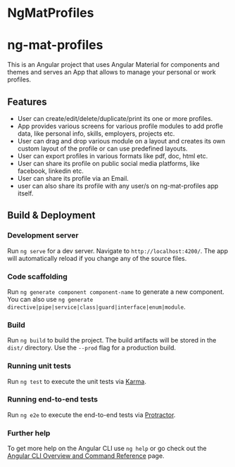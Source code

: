 # NgMatProfiles

# ng-mat-profiles
This is an Angular project that uses Angular Material for components and themes and serves an App that allows to manage your personal or work profiles.

## Features
  * User can create/edit/delete/duplicate/print its one or more profiles.
  * App provides various screens for various profile modules to add profle data, like personal info, skills, employers, projects etc.
  * User can drag and drop various module on a layout and creates its own custom layout of the profile or can use predefined layouts.
  * User can export profiles in various formats like pdf, doc, html etc.
  * User can share its profile on public social media platforms, like facebook, linkedin etc.
  * User can share its profile via an Email.
  * user can also share its profile with any user/s on ng-mat-profiles app itself.

## Build & Deployment

### Development server

Run `ng serve` for a dev server. Navigate to `http://localhost:4200/`. The app will automatically reload if you change any of the source files.

### Code scaffolding

Run `ng generate component component-name` to generate a new component. You can also use `ng generate directive|pipe|service|class|guard|interface|enum|module`.

### Build

Run `ng build` to build the project. The build artifacts will be stored in the `dist/` directory. Use the `--prod` flag for a production build.

### Running unit tests

Run `ng test` to execute the unit tests via [Karma](https://karma-runner.github.io).

### Running end-to-end tests

Run `ng e2e` to execute the end-to-end tests via [Protractor](http://www.protractortest.org/).

### Further help

To get more help on the Angular CLI use `ng help` or go check out the [Angular CLI Overview and Command Reference](https://angular.io/cli) page.
